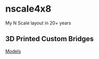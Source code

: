 # nscale4x8
My N Scale layout in 20+ years

## 3D Printed Custom Bridges

[Models](../blob/master/Custom3DPrintedBridges.md)
